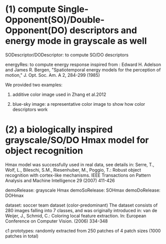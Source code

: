 
(1) compute Single-Opponent(SO)/Double-Opponent(DO) descriptors and energy mode in grayscale as well
===============
SODescriptor/DODescriptor: to compute SO/DO descriptors

energyRes: to compute energy response inspired from :
Edward H. Adelson and James R. Bergen, "Spatiotemporal energy models for the perception of motion," J. Opt. Soc. Am. A 2, 284-299 (1985) 



We provided two examples:
1. additive color image used in Zhang et al.2012

2. blue-sky image:
a representative color image to show how color descriptors work






(2) a biologically inspired grayscale/SO/DO Hmax model for object recognition
===============

Hmax model was successfully used in real data, see details in:
Serre, T., Wolf, L., Bileschi, S.M., Riesenhuber, M., Poggio, T.: Robust object
recognition with cortex-like mechanisms. IEEE Transactions on Pattern Analysis
and Machine Intelligence 29 (2007) 411-426

demoRelease: grayscale Hmax
demoSoRelease: SOHmax
demoDoRelease: DOHmax


dataset: soccer team dataset (color-predominant)
The dataset consists of 280 images falling into 7 classes, and was originally introduced in:
van de Weijer, J., Schmid, C.: Coloring local feature extraction. In: European
Conference on Computer Vision. (2006) 334-348



c1 prototypes:  randomly extracted from 250 patches of 4 patch sizes (1000 patches in total)






